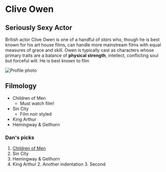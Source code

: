 # Clive Owen

## Seriously Sexy Actor

British actor Clive Owen is one of a handful of *stars* who, though he is best known for his art house films, can handle more mainstream films with equal measures of grace and skill. Owen is typically cast as characters whose primary traits are a balance of **physical strength**, intellect, conflicting soul but forceful will. He is best known to film

![Profile photo](https://images-na.ssl-images-amazon.com/images/M/MV5BMjA4MzAyOTc5Ml5BMl5BanBnXkFtZTcwOTQ5NzEzMg@@._V1_UY317_CR13,0,214,317_AL_.jpg)

## Filmology

* Children of Men
	* Must watch film!
* Sin City
    * Film noir styled
* King Arthur
* Hemingway & Gellhorn

### Dan's picks
1. [Children of Men](http://www.imdb.com/title/tt0206634/)
1. Sin City
1. Hemingway & Gellhorn
1. King Arthur
	2. Another indentation
    3. Second
